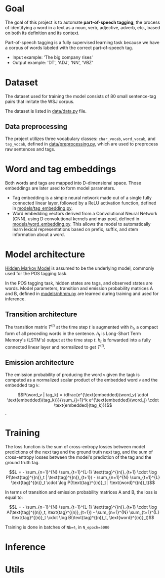 # Goal
The goal of this project is to automate **part-of-speech tagging**, the process of identifying a word in a text as a noun, verb, adjective, adverb, etc., based on both its definition and its context.

Part-of-speech tagging is a fully supervised learning task because we have a corpus of words labeled with the correct part-of-speech tag.

* Input example: 'The big company rises'
* Output example: 'DT', 'ADJ', 'NN', 'VBZ'

# Dataset
The dataset used for training the model consists of 80 small sentence-tag pairs that imitate the WSJ corpus.

The dataset is listed in [data/data.py](https://github.com/andjadenic/Neural-Hidden-Markov-Model/blob/master/data/data.py) file.

## Data preprocessing
The project utilizes three vocabulary classes: `char_vocab`, `word_vocab`, and `tag_vocab`, defined in [data/preprocessing.py](https://github.com/andjadenic/Neural-Hidden-Markov-Model/blob/master/data/preprocessing.py), which are used to preprocess raw sentences and tags.

# Word and tag embeddings
Both words and tags are mapped into D-dimensional space. Those embeddings are later used to form model parameters.

* Tag embedding is a simple neural network made out of a single fully connected linear layer, followed by a ReLU activation function, defined in [models/tag_embedding.py](https://github.com/andjadenic/Neural-Hidden-Markov-Model/blob/master/models/word_embedding.py). 
* Word embedding vectors derived from a Convolutional Neural Network (CNN), using D convolutional kernels and max pool, defined in [models/word_embedding.py](https://github.com/andjadenic/Neural-Hidden-Markov-Model/blob/master/models/word_embedding.py). This allows the model to automatically learn lexical representations based on prefix, suffix, and stem information about a word. 


# Model architecture
[Hidden Markov Model](https://web.stanford.edu/~jurafsky/slp3/A.pdf) is assumed to be the underlying model, commonly used for the POS tagging task.

In the POS tagging task, hidden states are tags, and observed states are words.
Model parameters, transition and emission probability matrices A and B, defined in [models/nhmm.py](https://github.com/andjadenic/Neural-Hidden-Markov-Model/blob/master/models/nhmm.py) are learned during training and used for inference.

## Transition architecture
The transition matrix $T^{(t)}$ at the time step $t$ is augmented with $h_t$, a compact form of all preceding words in the sentence. $h_t$ is Long-Short Term Memory's (LSTM's) output at the time step $t$. $h_t$ is forwarded into a fully connected linear layer and normalized to get $T^{(t)}$.

## Emission architecture
The emission probability of producing the word `v` given the tag`k` is computed as a normalized scalar product of the embedded word `v` and the embedded tag `k`:

$$P(word_v | tag_k) = \dfrac{e^{\text{embedded}(word_v) \cdot \text{embedded}(tag_k)}}{\sum_{j=1}^k e^{\text{embedded}(word_j) \cdot \text{embedded}(tag_k)}}$$.



# Training
The loss function is the sum of cross-entropy losses between model predictions of the next tag and the ground truth next tag, and the sum of cross-entropy losses between the model's prediction of the tag and the ground truth tag.

$$L = - \sum_{n=1}^{N} \sum_{t=1}^{L-1} \text{tag}^{(n)}_{t+1} \cdot \log P(\text{tag}^{(n)}_t | \text{tag}^{(n)}_{t+1}) - \sum_{n=1}^{N} \sum_{t=1}^{L} \text{tag}^{(n)}_t \cdot \log P(\text{tag}^{(n)}_t | \text{word}^{(n)}_t)$$

In terms of transition and emission probability matrices A and B, the loss is equal to:

$$L = - \sum_{n=1}^{N} \sum_{t=1}^{L-1} \text{tag}^{(n)}_{t+1} \cdot \log A(\text{tag}^{(n)}_t, \text{tag}^{(n)}_{t+1}) - \sum_{n=1}^{N} \sum_{t=1}^{L} \text{tag}^{(n)}_t \cdot \log B(\text{tag}^{(n)}_t, \text{word}^{(n)}_t)$$

Training is done in batches of `Nb=4`, in `N_epoch=5000`  

# Inference

# Utils

